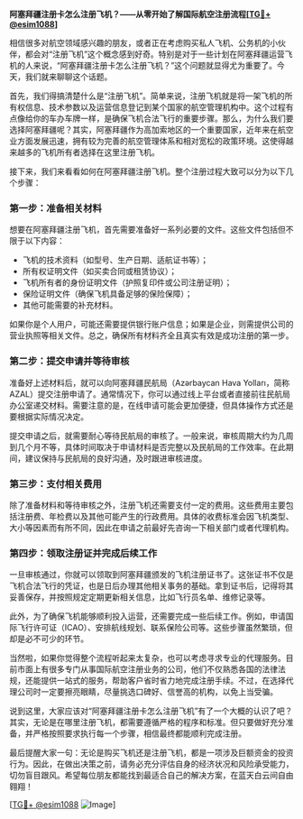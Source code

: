 **阿塞拜疆注册卡怎么注册飞机？——从零开始了解国际航空注册流程[[TG💪+ @esim1088](https://t.me/s/esim1088)]**

相信很多对航空领域感兴趣的朋友，或者正在考虑购买私人飞机、公务机的小伙伴，都会对“注册飞机”这个概念感到好奇。特别是对于一些计划在阿塞拜疆运营飞机的人来说，“阿塞拜疆注册卡怎么注册飞机？”这个问题就显得尤为重要了。今天，我们就来聊聊这个话题。

首先，我们得搞清楚什么是“注册飞机”。简单来说，注册飞机就是将一架飞机的所有权信息、技术参数以及运营信息登记到某个国家的航空管理机构中。这个过程有点像给你的车办车牌一样，是确保飞机合法飞行的重要步骤。那么，为什么我们要选择阿塞拜疆呢？其实，阿塞拜疆作为高加索地区的一个重要国家，近年来在航空业方面发展迅速，拥有较为完善的航空管理体系和相对宽松的政策环境。这使得越来越多的飞机所有者选择在这里注册飞机。

接下来，我们来看看如何在阿塞拜疆注册飞机。整个注册过程大致可以分为以下几个步骤：

### 第一步：准备相关材料

想要在阿塞拜疆注册飞机，首先需要准备好一系列必要的文件。这些文件包括但不限于以下内容：
- 飞机的技术资料（如型号、生产日期、适航证书等）；
- 所有权证明文件（如买卖合同或租赁协议）；
- 飞机所有者的身份证明文件（护照复印件或公司注册证明）；
- 保险证明文件（确保飞机具备足够的保险保障）；
- 其他可能需要的补充材料。

如果你是个人用户，可能还需要提供银行账户信息；如果是企业，则需提供公司的营业执照等相关文件。总之，确保所有材料齐全且真实有效是成功注册的第一步。

### 第二步：提交申请并等待审核

准备好上述材料后，就可以向阿塞拜疆民航局（Azərbaycan Hava Yolları，简称AZAL）提交注册申请了。通常情况下，你可以通过线上平台或者直接前往民航局办公室递交材料。需要注意的是，在线申请可能会更加便捷，但具体操作方式还是要根据实际情况决定。

提交申请之后，就需要耐心等待民航局的审核了。一般来说，审核周期大约为几周到几个月不等，具体时间取决于申请材料是否完整以及民航局的工作效率。在此期间，建议保持与民航局的良好沟通，及时跟进审核进度。

### 第三步：支付相关费用

除了准备材料和等待审核之外，注册飞机还需要支付一定的费用。这些费用主要包括注册费、年检费以及其他可能产生的行政费用。具体的收费标准会因飞机类型、大小等因素而有所不同，因此在申请之前最好先咨询一下相关部门或者代理机构。

### 第四步：领取注册证并完成后续工作

一旦审核通过，你就可以领取到阿塞拜疆颁发的飞机注册证书了。这张证书不仅是飞机合法飞行的凭证，也是日后办理其他相关事务的基础。拿到证书后，记得将其妥善保存，并按照规定定期更新相关信息，比如飞行员名单、维修记录等。

此外，为了确保飞机能够顺利投入运营，还需要完成一些后续工作。例如，申请国际飞行许可证（ICAO）、安排航线规划、联系保险公司等。这些步骤虽然繁琐，但却是必不可少的环节。

当然啦，如果你觉得整个流程听起来太复杂，也可以考虑寻求专业的代理服务。目前市面上有很多专门从事国际航空注册业务的公司，他们不仅熟悉各国的法律法规，还能提供一站式的服务，帮助客户省时省力地完成注册手续。不过，在选择代理公司时一定要擦亮眼睛，尽量挑选口碑好、信誉高的机构，以免上当受骗。

说到这里，大家应该对“阿塞拜疆注册卡怎么注册飞机”有了一个大概的认识了吧？其实，无论是在哪里注册飞机，都需要遵循严格的程序和标准。但只要做好充分准备，并严格按照要求执行每一个步骤，相信最终都能顺利完成注册。

最后提醒大家一句：无论是购买飞机还是注册飞机，都是一项涉及巨额资金的投资行为。因此，在做出决策之前，请务必充分评估自身的经济状况和风险承受能力，切勿盲目跟风。希望每位朋友都能找到最适合自己的解决方案，在蓝天白云间自由翱翔！

[[TG💪+ @esim1088](https://t.me/s/esim1088) ![Image](https://i.postimg.cc/4NQfJmqS/Snipaste-2025-05-13-00-14-12.png)]